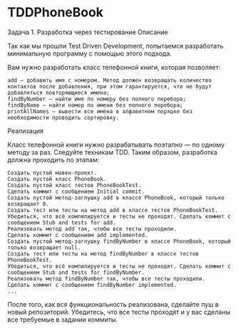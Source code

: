 # TDDPhoneBook
Задача 1. Разработка через тестирование
Описание

Так как мы прошли Test Driven Development, попытаемся разработать минимальную программу с помощью этого подхода.

Вам нужно разработать класс телефонной книги, которая позволяет:

    add — добавить имя с номером. Метод должен возвращать количество контактов после добавления, при этом гарантируется, что не будут добавляться повторяющиеся имена;
    findByNumber — найти имя по номеру без полного перебора;
    findByName — найти номер по имени без полного перебора;
    printAllNames — вывести все имена в алфавитном порядке без необходимости проводить сортировку.

Реализация

Класс телефонной книги нужно разрабатывать поэтапно — по одному методу за раз. Следуйте техникам TDD. Таким образом, разработка должна проходить по этапам:

    Создать пустой мавен-проект.
    Создать пустой класс PhoneBook.
    Создать пустой класс тестов PhoneBookTest.
    Сделать коммит с сообщением Initial commit.
    Создать пустой метод-заглушку add в классе PhoneBook, который только возвращает 0.
    Создать тест или тесты на метод add в классе тестов PhoneBookTest.
    Убедиться, что всё компилируется и тесты не проходят. Сделать коммит с сообщением Stub and tests for add.
    Реализовать метод add так, чтобы все тесты проходили.
    Сделать коммит с сообщением add implemented.
    Создать пустой метод-заглушку findByNumber в классе PhoneBook, который только возвращает null.
    Создать тест или тесты на метод findByNumber в классе тестов PhoneBookTest.
    Убедиться, что всё компилируется и тесты не проходят. Сделать коммит с сообщением Stub and tests for findByNumber.
    Реализовать метод findByNumber так, чтобы все тесты проходили.
    Сделать коммит с сообщением findByNumber implemented.
    ...

После того, как вся функциональность реализована, сделайте пуш в новый репозиторий. Убедитесь, что все тесты проходят и у вас сделаны все требуемые в задании коммиты.
